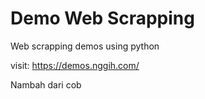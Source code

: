 # Demo Web Scrapping
Web scrapping demos using python

visit: https://demos.nggih.com/

Nambah dari cob
